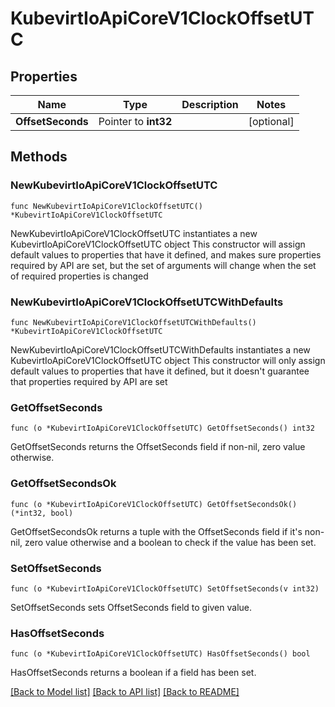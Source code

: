 # KubevirtIoApiCoreV1ClockOffsetUTC

## Properties

Name | Type | Description | Notes
------------ | ------------- | ------------- | -------------
**OffsetSeconds** | Pointer to **int32** |  | [optional] 

## Methods

### NewKubevirtIoApiCoreV1ClockOffsetUTC

`func NewKubevirtIoApiCoreV1ClockOffsetUTC() *KubevirtIoApiCoreV1ClockOffsetUTC`

NewKubevirtIoApiCoreV1ClockOffsetUTC instantiates a new KubevirtIoApiCoreV1ClockOffsetUTC object
This constructor will assign default values to properties that have it defined,
and makes sure properties required by API are set, but the set of arguments
will change when the set of required properties is changed

### NewKubevirtIoApiCoreV1ClockOffsetUTCWithDefaults

`func NewKubevirtIoApiCoreV1ClockOffsetUTCWithDefaults() *KubevirtIoApiCoreV1ClockOffsetUTC`

NewKubevirtIoApiCoreV1ClockOffsetUTCWithDefaults instantiates a new KubevirtIoApiCoreV1ClockOffsetUTC object
This constructor will only assign default values to properties that have it defined,
but it doesn't guarantee that properties required by API are set

### GetOffsetSeconds

`func (o *KubevirtIoApiCoreV1ClockOffsetUTC) GetOffsetSeconds() int32`

GetOffsetSeconds returns the OffsetSeconds field if non-nil, zero value otherwise.

### GetOffsetSecondsOk

`func (o *KubevirtIoApiCoreV1ClockOffsetUTC) GetOffsetSecondsOk() (*int32, bool)`

GetOffsetSecondsOk returns a tuple with the OffsetSeconds field if it's non-nil, zero value otherwise
and a boolean to check if the value has been set.

### SetOffsetSeconds

`func (o *KubevirtIoApiCoreV1ClockOffsetUTC) SetOffsetSeconds(v int32)`

SetOffsetSeconds sets OffsetSeconds field to given value.

### HasOffsetSeconds

`func (o *KubevirtIoApiCoreV1ClockOffsetUTC) HasOffsetSeconds() bool`

HasOffsetSeconds returns a boolean if a field has been set.


[[Back to Model list]](../README.md#documentation-for-models) [[Back to API list]](../README.md#documentation-for-api-endpoints) [[Back to README]](../README.md)


